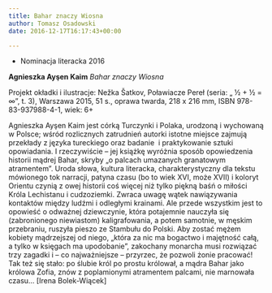 ```yaml
---
title: Bahar znaczy Wiosna
author: Tomasz Osadowski
date: 2016-12-17T16:17:43+00:00

---
```

  * Nominacja literacka 2016

**Agnieszka Ayşen Kaim** _Bahar znaczy Wiosna_

Projekt okładki i ilustracje: Nežka Šatkov, Poławiacze Pereł (seria: „ ½ + ½ = ∞”, t. 3), Warszawa 2015, 51 s., oprawa twarda, 218 x 216 mm, ISBN 978-83-937988-4-1, wiek: 6+

Agnieszka Ayşen Kaim jest córką Turczynki i Polaka, urodzoną i wychowaną w Polsce; wśród rozlicznych zatrudnień autorki istotne miejsce zajmują przekłady z języka tureckiego oraz badanie  i praktykowanie sztuki opowiadania. I rzeczywiście – jej książkę wyróżnia sposób opowiedzenia historii mądrej Bahar, skryby „o palcach umazanych granatowym atramentem”. Uroda słowa, kultura literacka, charakterystyczny dla tekstu mówionego tok narracji, patyna czasu (bo to wiek XVI, może XVII) i koloryt Orientu czynią z owej historii coś więcej niż tylko piękną baśń o miłości Króla Lechistanu i cudzoziemki. Zwraca uwagę wątek nawiązywania kontaktów między ludźmi i odległymi krainami. Ale przede wszystkim jest to opowieść o odważnej dziewczynie, która potajemnie nauczyła się (zabronionego niewiastom) kaligrafowania, a potem samotnie, w męskim przebraniu, ruszyła pieszo ze Stambułu do Polski. Aby zostać mężem kobiety mądrzejszej od niego, „która za nic ma bogactwo i majętność całą, a tylko w księgach ma upodobanie”, zakochany monarcha musi rozwiązać trzy zagadki i – co najważniejsze – przyrzec, że pozwoli żonie pracować! Tak też się stało: po ślubie król po prostu królował, a mądra Bahar jako królowa Zofia, znów z poplamionymi atramentem palcami, nie marnowała czasu… [Irena Bolek-Wiącek]
